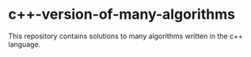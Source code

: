 # c++-version-of-many-algorithms
This repository contains solutions to many algorithms written in the c++ language.
